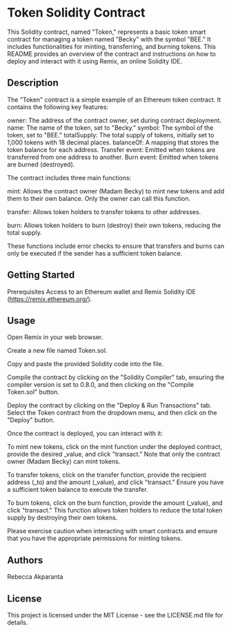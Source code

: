 # Token Solidity Contract
This Solidity contract, named "Token," represents a basic token smart contract for managing a token named "Becky" with the symbol "BEE." It includes functionalities for minting, transferring, and burning tokens. This README provides an overview of the contract and instructions on how to deploy and interact with it using Remix, an online Solidity IDE.

## Description
The "Token" contract is a simple example of an Ethereum token contract. It contains the following key features:

owner: The address of the contract owner, set during contract deployment.
name: The name of the token, set to "Becky."
symbol: The symbol of the token, set to "BEE."
totalSupply: The total supply of tokens, initially set to 1,000 tokens with 18 decimal places.
balanceOf: A mapping that stores the token balance for each address.
Transfer event: Emitted when tokens are transferred from one address to another.
Burn event: Emitted when tokens are burned (destroyed).

The contract includes three main functions:

mint: Allows the contract owner (Madam Becky) to mint new tokens and add them to their own balance. Only the owner can call this function.

transfer: Allows token holders to transfer tokens to other addresses.

burn: Allows token holders to burn (destroy) their own tokens, reducing the total supply.

These functions include error checks to ensure that transfers and burns can only be executed if the sender has a sufficient token balance.

## Getting Started
Prerequisites
Access to an Ethereum wallet and Remix Solidity IDE (https://remix.ethereum.org/).
## Usage
Open Remix in your web browser.

Create a new file named Token.sol.

Copy and paste the provided Solidity code into the file.

Compile the contract by clicking on the "Solidity Compiler" tab, ensuring the compiler version is set to 0.8.0, and then clicking on the "Compile Token.sol" button.

Deploy the contract by clicking on the "Deploy & Run Transactions" tab. Select the Token contract from the dropdown menu, and then click on the "Deploy" button.

Once the contract is deployed, you can interact with it:

To mint new tokens, click on the mint function under the deployed contract, provide the desired _value, and click "transact." Note that only the contract owner (Madam Becky) can mint tokens.

To transfer tokens, click on the transfer function, provide the recipient address (_to) and the amount (_value), and click "transact." Ensure you have a sufficient token balance to execute the transfer.

To burn tokens, click on the burn function, provide the amount (_value), and click "transact." This function allows token holders to reduce the total token supply by destroying their own tokens.

Please exercise caution when interacting with smart contracts and ensure that you have the appropriate permissions for minting tokens.

## Authors
Rebecca Akparanta

## License
This project is licensed under the MIT License - see the LICENSE.md file for details.
